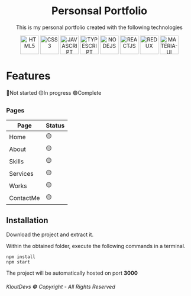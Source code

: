 
<h1  align="center">Personsal Portfolio</h1>

  

<p  align="center">This is my personal portfolio created with the following technologies</p>

  

<p  align="center"> 
<img  src='https://i.imgur.com/OS6L9MW.png'  alt='HTML5'  height='50px'>
<img  src='https://i.imgur.com/GAQuyz4.png'  alt='CSS3'  height='50px'>
<img  src='https://i.imgur.com/aO50oaW.jpg'  alt='JAVASCRIPT'  height='50px'>
<img  src='https://i.imgur.com/vxBFpb4.jpg'  alt='TYPESCRIPT'  height='50px'>
<img  src='https://i.imgur.com/36AGb0R.png'  alt='NODEJS'  height='50px'>
<img  src='https://i.imgur.com/HnzJi76.png'  alt='REACTJS'  height='50px'>
<img  src='https://i.imgur.com/VhLPipG.png'  alt='REDUX'  height='50px'>
<img  src='https://i.imgur.com/qjtWDZT.png'  alt='MATERIA-UI'  height='50px'>
</p>
  

# Features

  

🔴Not started 🟡In progress 🟢Complete

  

### Pages

  

|Page|Status|
|--|--|
|Home|🟡|
|About|🟡|
|Skills|🟡|
|Services|🟡|
|Works|🟡|
|ContactMe|🟡|

  
  

## Installation

Download the project and extract it.

Within the obtained folder, execute the following commands in a terminal.

    npm install
    npm start

The project will be automatically hosted on port **3000**

###### KloutDevs **©** Copyright - All Rights Reserved
